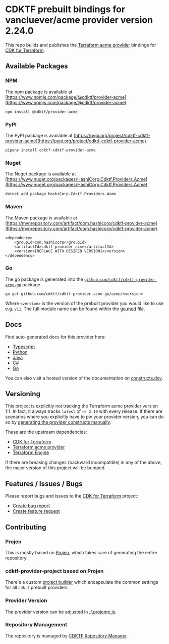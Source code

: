 
# CDKTF prebuilt bindings for vancluever/acme provider version 2.24.0

This repo builds and publishes the [Terraform acme provider](https://registry.terraform.io/providers/vancluever/acme/2.24.0/docs) bindings for [CDK for Terraform](https://cdk.tf).

## Available Packages

### NPM

The npm package is available at [https://www.npmjs.com/package/@cdktf/provider-acme](https://www.npmjs.com/package/@cdktf/provider-acme).

`npm install @cdktf/provider-acme`

### PyPI

The PyPI package is available at [https://pypi.org/project/cdktf-cdktf-provider-acme](https://pypi.org/project/cdktf-cdktf-provider-acme).

`pipenv install cdktf-cdktf-provider-acme`

### Nuget

The Nuget package is available at [https://www.nuget.org/packages/HashiCorp.Cdktf.Providers.Acme](https://www.nuget.org/packages/HashiCorp.Cdktf.Providers.Acme).

`dotnet add package HashiCorp.Cdktf.Providers.Acme`

### Maven

The Maven package is available at [https://mvnrepository.com/artifact/com.hashicorp/cdktf-provider-acme](https://mvnrepository.com/artifact/com.hashicorp/cdktf-provider-acme).

```
<dependency>
    <groupId>com.hashicorp</groupId>
    <artifactId>cdktf-provider-acme</artifactId>
    <version>[REPLACE WITH DESIRED VERSION]</version>
</dependency>
```

### Go

The go package is generated into the [`github.com/cdktf/cdktf-provider-acme-go`](https://github.com/cdktf/cdktf-provider-acme-go) package.

`go get github.com/cdktf/cdktf-provider-acme-go/acme/<version>`

Where `<version>` is the version of the prebuilt provider you would like to use e.g. `v11`. The full module name can be found
within the [go.mod](https://github.com/cdktf/cdktf-provider-acme-go/blob/main/acme/go.mod#L1) file.

## Docs

Find auto-generated docs for this provider here: 

- [Typescript](./docs/API.typescript.md)
- [Python](./docs/API.python.md)
- [Java](./docs/API.java.md)
- [C#](./docs/API.csharp.md)
- [Go](./docs/API.go.md)

You can also visit a hosted version of the documentation on [constructs.dev](https://constructs.dev/packages/@cdktf/provider-acme).

## Versioning

This project is explicitly not tracking the Terraform acme provider version 1:1. In fact, it always tracks `latest` of `~> 2.10` with every release. If there are scenarios where you explicitly have to pin your provider version, you can do so by [generating the provider constructs manually](https://cdk.tf/imports).

These are the upstream dependencies:

- [CDK for Terraform](https://cdk.tf)
- [Terraform acme provider](https://registry.terraform.io/providers/vancluever/acme/2.24.0)
- [Terraform Engine](https://terraform.io)

If there are breaking changes (backward incompatible) in any of the above, the major version of this project will be bumped.

## Features / Issues / Bugs

Please report bugs and issues to the [CDK for Terraform](https://cdk.tf) project:

- [Create bug report](https://cdk.tf/bug)
- [Create feature request](https://cdk.tf/feature)

## Contributing

### Projen

This is mostly based on [Projen](https://github.com/projen/projen), which takes care of generating the entire repository.

### cdktf-provider-project based on Projen

There's a custom [project builder](https://github.com/cdktf/cdktf-provider-project) which encapsulate the common settings for all `cdktf` prebuilt providers.

### Provider Version

The provider version can be adjusted in [./.projenrc.js](./.projenrc.js).

### Repository Management

The repository is managed by [CDKTF Repository Manager](https://github.com/cdktf/cdktf-repository-manager/).

